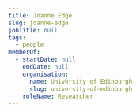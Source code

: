 ```yaml
---
title: Joanne Edge
slug: joanne-edge
jobTitle: null
tags:
  - people
memberOf:
  - startDate: null
    endDate: null
    organisation:
      name: University of Edinburgh
      slug: university-of-edinburgh
    roleName: Researcher
---
```

